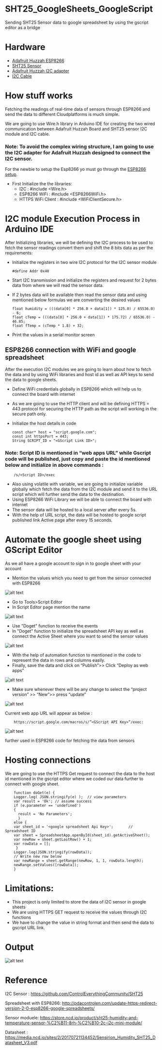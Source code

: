 # SHT25_GoogleSheets_GoogleScript
Sending SHT25 Sensor data to google spreadsheet by using the gscript editor as a bridge

# Hardware
 - [Adafruit Huzzah ESP8266](https://www.thingbits.net/products/adafruit-huzzah-esp8266-wifi-breakout-board?utm_source=google&utm_medium=cpc&gclid=Cj0KCQiA3IPgBRCAARIsABb-iGK_yrh94I-yVBeadNt0Hj_m0wOOg0dfDr81zkfdsZZ1O1vGUczu-vkaAqOIEALw_wcB)
 - [SHT25 Sensor](https://store.ncd.io/product/sht25-humidity-and-temperature-sensor-%C2%B11-8rh-%C2%B10-2c-i2c-mini-module/)
 - [Adafruit Huzzah I2C adapter](https://store.ncd.io/product/i2c-shield-for-adafruit-huzzah-esp8266-integrated-usb-and-i2c-port/)
 - [I2C Cable](https://store.ncd.io/product/i%C2%B2c-cable/)

# How stuff works

Fetching the readings of real-time data of sensors through ESP8266 and send the data to different Cloudplatforms is much simple.

We are going to use Wire.h library in Arduino IDE for creating the two wired communication between Adafruit Huzzah Board and SHT25 sensor I2C module and I2C cable.

### Note: To avoid the complex wiring structure, I am going to use the I2C adapter for Adafruit Huzzah designed to connect the I2C sensor.

For the newbie to setup the Esp8266 yo must go through the [ESP8266 setup](https://github.com/varul29/ESP8266/blob/master/README.md).

   - First Initialize the the libraries:
        - I2C :  #include <Wire.h>
        - ESP8266 WiFi : #include <ESP8266WiFi.h>
        - HTTPS WiFi Client : #include <WiFiClientSecure.h>
 
# I2C module Execution Process in Arduino IDE

After Initializing libraries, we will be defining the I2C process to be used to fetch the sensor readings convert them and shift the 8 bits data as per the requirements:

- Initialize the registers in two wire I2C protocol for the I2C sensor module 

      #define Addr 0x40

- Start I2C transmission and initialize the registers and request for 2 bytes data from where we will read the sensor data.
- If 2 bytes data will be available then read the sensor data and using mentioned below formulas we are converting the desired values 
      
      float humidity = (((data[0] * 256.0 + data[1]) * 125.0) / 65536.0) - 6; 
      float cTemp = (((data[0] * 256.0 + data[1]) * 175.72) / 65536.0) - 46.85;
      float fTemp = (cTemp * 1.8) + 32;
      
- Print the values in a serial monitor screen

## ESP8266 connection with WiFi and google spreadsheet
After the execution  I2C modules we are going to learn about how to fetch the data and by using WiFi libraries and host id as well as API keys to send the data to google sheets.

- Define WiFi credentials globally  in ESP8266 which will help us to connect the board with internet 
- As we are going to use the HTTP client and will be defining HTTPS = 443 protocol for securing the HTTP path as the script will working in the secure path only.
- Initialize the host details in code 
  
      const char* host = "script.google.com";
      const int httpsPort = 443; 
      String SCRIPT_ID = "<GScript Link ID>";


### Note: Script ID is mentioned in “web apps URL” while Gscript code will be published, just copy and paste the id mentioned below and initialize in above commands :

        /s/<Script ID>/exec

- Also using volatile with variable, we are going to initialize variable globally which fetch the data from the I2C module and send it to the URL script which will further send the data to the destination.
- Using ESP8266 WiFi Library we will be able to connect the board with internet 
- The sensor data will be hosted to a local server after every 5s.
- With the help of URL script, the data will be hosted to google script published link Active page after every 15 seconds.

# Automate the google sheet using GScript Editor 

As we all have a google account to sign in to google sheet with your account
 - Mention the values which you need to get from the sensor connected with ESP8266
 
 ![alt text](https://github.com/varul29/SHT25_GoogleSheets_GoogleScript/blob/master/GScript_SHT25_Snaps/Add%20sheet%20value.PNG)
 
 - Go to Tools>Script Editor
 - In Script Editor page mention the name 
 
 ![alt text](https://github.com/varul29/SHT25_GoogleSheets_GoogleScript/blob/master/GScript_SHT25_Snaps/Script%20editor.PNG)
 
 - Use "Doget" function to receive the events
 - In "Doget" function to initialize the spreadsheet API key as well as connect the Active Sheet where you want to send the sensor values
 
 ![alt text](https://github.com/varul29/SHT25_GoogleSheets_GoogleScript/blob/master/GScript_SHT25_Snaps/spread%20sheet%20link.PNG)
 
 - With the help of automation function to mentioned in the code to represent the data in rows and columns easily.
 - Finally, save the data and click on “Publish”>> Click “Deploy as web apps”
 
 ![alt text](https://github.com/varul29/SHT25_GoogleSheets_GoogleScript/blob/master/GScript_SHT25_Snaps/Publish.PNG)
 
 - Make sure whenever there will be any change to select the “project version” >> “New”>> press “update”
 
 ![alt text](https://github.com/varul29/SHT25_GoogleSheets_GoogleScript/blob/master/GScript_SHT25_Snaps/Project%20vision.PNG)

Current web app URL will appear as below :

        https://script.google.com/macros/s/”<GScript API Key>”/exec:
        
 ![alt text](https://github.com/varul29/SHT25_GoogleSheets_GoogleScript/blob/master/GScript_SHT25_Snaps/Scipt%20API%20key.PNG)

further used in ESP8266 code for fetching the data from sensors

# Hosting connections 

We are going to use the HTTPS Get request to connect the data to the host id mentioned in the gscript editor where we coded our data further to connect with google sheet.

        function doGet(e) { 
        Logger.log( JSON.stringify(e) );  // view parameters
        var result = 'Ok'; // assume success
        if (e.parameter == 'undefined') 
        {
          result = 'No Parameters';
          }
        else {
        var sheet_id = '<google spreadsheet Api Key>';       // Spreadsheet ID
        var sheet = SpreadsheetApp.openById(sheet_id).getActiveSheet();
        var newRow = sheet.getLastRow() + 1;                        
        var rowData = [];
         }
        Logger.log(JSON.stringify(rowData));
        // Write new row below
        var newRange = sheet.getRange(newRow, 1, 1, rowData.length);
        newRange.setValues([rowData]);
        }

# Limitations:

 - This project is only limited to store the data of I2C sensor in google sheets
 - We are using HTTPS GET request to receive the values through I2C functions
 - We have to change the value in string format and then send the data to gscript URL link.

# Output

 ![alt text](https://github.com/varul29/SHT25_GoogleSheets_GoogleScript/blob/master/GScript_SHT25_Snaps/Output.PNG)
 
 # Reference
 
 I2C Sensor : https://github.com/ControlEverythingCommunity/SHT25
 
 Spreadsheet with ESP8266: http://pdacontrolen.com/update-https-redirect-version-2-0-esp8266-google-spreadsheets/
 
 Sensor moduele: https://store.ncd.io/product/sht25-humidity-and-temperature-sensor-%C2%B11-8rh-%C2%B10-2c-i2c-mini-module/
 
 Datasheet : https://media.ncd.io/sites/2/20170721134452/Sensirion_Humidity_SHT25_Datasheet_V3.pdf
